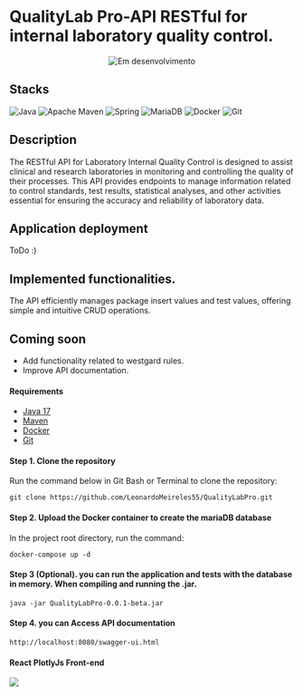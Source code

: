 # QualityLab Pro-API RESTful for internal laboratory quality control.

<p align="center">
<img src="https://img.shields.io/static/v1?label=STATUS&message=In%20progress&color=RED&style=for-the-badge" alt="Em desenvolvimento"/>
</p>

## Stacks
![Java](https://img.shields.io/badge/java-%23ED8B00.svg?style=for-the-badge&logo=java&logoColor=white)
![Apache Maven](https://img.shields.io/badge/Apache%20Maven-C71A36?style=for-the-badge&logo=Apache%20Maven&logoColor=white)
![Spring](https://img.shields.io/badge/spring-%236DB33F.svg?style=for-the-badge&logo=spring&logoColor=white)
![MariaDB](https://img.shields.io/badge/MariaDB-003545?style=for-the-badge&logo=mariadb&logoColor=white)
![Docker](https://img.shields.io/badge/docker-%230db7ed.svg?style=for-the-badge&logo=docker&logoColor=white)
![Git](https://img.shields.io/badge/git-%23F05033.svg?style=for-the-badge&logo=git&logoColor=white)

## Description
The RESTful API for Laboratory Internal Quality Control is designed to assist clinical and research laboratories in monitoring and controlling the quality of their processes. This API provides endpoints to manage information related to control standards, test results, statistical analyses, and other activities essential for ensuring the accuracy and reliability of laboratory data.

## Application deployment
ToDo :)

## Implemented functionalities.
The API efficiently manages package insert values and test values, offering simple and intuitive CRUD operations.

## Coming soon

* Add functionality related to westgard rules.
* Improve API documentation.

#### Requirements
* [Java 17](https://www.oracle.com/br/java/technologies/javase/jdk17-archive-downloads.html)
* [Maven](https://maven.apache.org/)
* [Docker](https://www.docker.com/get-started/)
* [Git](https://git-scm.com/)

#### Step 1. Clone the repository
Run the command below in Git Bash or Terminal to clone the repository:
```
git clone https://github.com/LeonardoMeireles55/QualityLabPro.git
```
#### Step 2. Upload the Docker container to create the mariaDB database
In the project root directory, run the command:
```
docker-compose up -d
```
#### Step 3 (Optional). you can run the application and tests with the database in memory. When compiling and running the .jar.
```
java -jar QualityLabPro-0.0.1-beta.jar
```
#### Step 4. you can Access API documentation
```
http://localhost:8080/swagger-ui.html
```

#### React PlotlyJs Front-end
![](![image](https://github.com/LeonardoMeireles55/QualityLabPro/assets/123477726/351d4f6d-2196-4ce6-a691-62402d8ba562)
)

